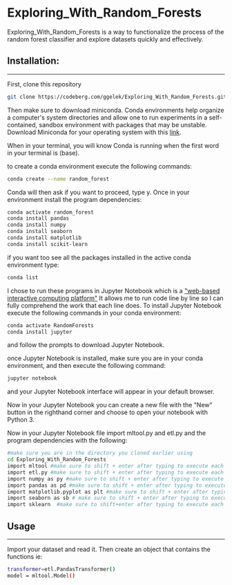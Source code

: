 # Exploring_With_Random_Forests

Exploring_With_Random_Forests is a way to functionalize the process of the random forest classifier and explore datasets quickly and effectively. 

## Installation:
------------

First, clone this repository 

```bash
git clone https://codeberg.com/ggelek/Exploring_With_Random_Forests.git
```
Then make sure to download miniconda. Conda environments help organize a computer's system directories and allow one to run experiments in a self-contained, sandbox environment with packages that may be unstable. Download Miniconda for your operating system  with this [link](https://docs.conda.io/projects/conda/en/latest/user-guide/install/download.html).

When in your terminal, you will know Conda is running when the first word in your terminal is (base).

to create a conda environment execute the following commands:

```bash
conda create --name random_forest
```
Conda will then ask if you want to proceed, type y.
Once in your environment install the program dependencies:

```bash 
conda activate random_forest
conda install pandas 
conda install numpy
conda install seaborn
conda install matplotlib
conda install scikit-learn
```

if you want too see all the packages installed in the active conda environment type:
```bash
conda list
```

I chose to run these programs in Jupyter Notebook which is a ["web-based interactive computing platform"](https://jupyter.org/)
It allows me to run code line by line so I can fully comprehend the work that each line does. To install Jupyter Notebook execute the following commands in your conda environment:

```bash
conda activate RandomForests 
conda install jupyter
```
and follow the prompts to download Jupyter Notebook. 

once Jupyter Notebook is installed, make sure you are in your conda environment, and then execute the following command:
``` bash
jupyter notebook
```
and your Jupyter Notebook interface will appear in your default browser. 

Now in your Jupyter Notebook you can create a new file with the "New" button in the righthand corner and choose to open your notebook with Python 3. 

Now in your Jupyter Notebook file import mltool.py and etl.py and the program dependencies with the following:
```bash
#make sure you are in the directory you cloned earlier using 
cd Exploring_With_Random_Forests
import mltool #make sure to shift + enter after typing to execute each line
import etl.py #make sure to shift + enter after typing to execute each line
import numpy as py #make sure to shift + enter after typing to execute each line
import pandas as pd #make sure to shift + enter after typing to execute each line
import matplotlib.pyplot as plt #make sure to shift + enter after typing to execute each line
import seaborn as sb # make sure to shift + enter after typing to execute each line
import sklearn  #make sure to shift+enter after typing to execute each line
```

## Usage
------------
Import your dataset and read it.
Then create an object that contains the functions ie:
```bash
transformer=etl.PandasTransformer()
model = mltool.Model()
```



